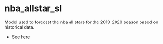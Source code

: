 # nba_allstar_sl
Model used to forecast the nba all stars for the 2019-2020 season based on historical data.
- See [here](nba-allstart-sl.ipynb)
